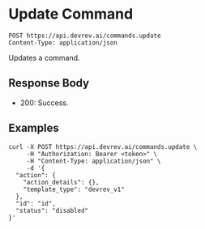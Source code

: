 # Update Command

```http
POST https://api.devrev.ai/commands.update
Content-Type: application/json
```

Updates a command.



## Response Body

- 200: Success.

## Examples

```shell
curl -X POST https://api.devrev.ai/commands.update \
     -H "Authorization: Bearer <token>" \
     -H "Content-Type: application/json" \
     -d '{
  "action": {
    "action_details": {},
    "template_type": "devrev_v1"
  },
  "id": "id",
  "status": "disabled"
}'
```